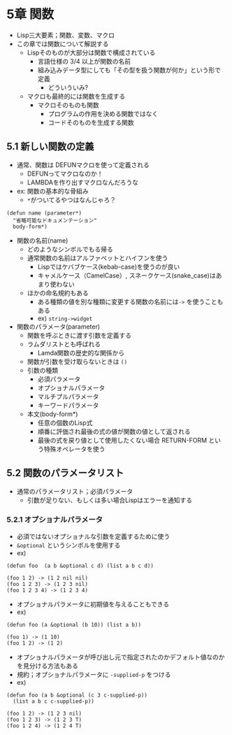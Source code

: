 # 5章 関数

- Lisp三大要素；関数、変数、マクロ
- この章では関数について解説する
  - Lispそのものが大部分は関数で構成されている
    - 言語仕様の 3/4 以上が関数の名前
    - 組み込みデータ型にしても「その型を扱う関数が何か」という形で定義
      - どういういみ?
  - マクロも最終的には関数を生成する
    - マクロそのものも関数
      - プログラムの作用を決める関数ではなく
      - コードそのものを生成する関数

## 5.1 新しい関数の定義

- 通常、関数は DEFUNマクロを使って定義される
  - DEFUNってマクロなのか！
  - LAMBDAを作り出すマクロなんだろうな
- ex: 関数の基本的な骨組み
  - `*`がついてるやつはなんじゃろ？
```
(defun name (parameter*)
  "省略可能なドキュメンテーション"
  body-form*)
```

- 関数の名前(name)
  - どのようなシンボルでもる帰る
  - 通常関数の名前はアルファベットとハイフンを使う
    - Lispではケバブケース(kebab-case)を使うのが良い
    - キャメルケース（CamelCase）, スネークケース(snake_case)はあまり使わない
  - ほかの命名規約もある
    - ある種類の値を別な種類に変更する関数の名前には`->` を使うこともある
    - ex) `string->widget`
- 関数のパラメータ(parameter)
  - 関数を呼ぶときに渡す引数を定義する
  - ラムダリストとも呼ばれる
    - Lamda関数の歴史的な関係から
  - 関数が引数を受け取らないときは `()`
  - 引数の種類
    - 必須パラメータ
    - オプショナルパラメータ
    - マルチプルパラメータ
    - キーワードパラメータ
  - 本文(body-form*)
    - 任意の個数のLisp式
    - 順番に評価され最後の式の値が関数の値として返される
    - 最後の式を戻り値として使用したくない場合 RETURN-FORM という特殊オペレータを使う

## 5.2  関数のパラメータリスト

- 通常のパラメータリスト；必須パラメータ
  - 引数が足りない、もしくは多い場合Lispはエラーを通知する

### 5.2.1 オプショナルパラメータ

- 必須ではないオプショナルな引数を定義するために使う
- `&optional` というシンボルを使用する
- ex)
```
(defun foo  (a b &optional c d) (list a b c d))

(foo 1 2) -> (1 2 nil nil)
(foo 1 2 3) -> (1 2 3 nil)
(foo 1 2 3 4) -> (1 2 3 4)
```

- オプショナルパラメータに初期値を与えることもできる
- ex)
```
(defun foo (a &optional (b 10)) (list a b))

(foo 1) -> (1 10)
(foo 1 2) -> (1 2)
```

- オプショナルパラメータが呼び出し元で指定されたのかデフォルト値なのかを見分ける方法もある
- 規約；オプショナルパラメータに `-supplied-p` をつける
- ex)
```
(defun foo (a b &optional (c 3 c-supplied-p))
  (list a b c c-supplied-p))

(foo 1 2) -> (1 2 3 nil)
(foo 1 2 3) -> (1 2 3 T)
(foo 1 2 4) -> (1 2 4 T)
```

